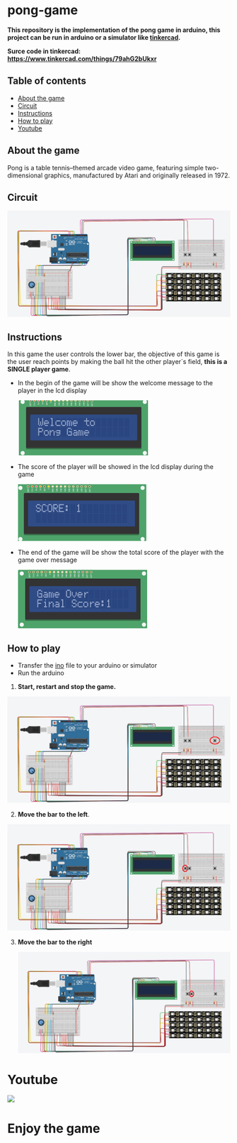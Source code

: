 # pong-game

**This repository is the implementation of the pong game in arduino, this project can be run in arduino or a simulator like [tinkercad](https://www.tinkercad.com/).**

**Surce code in tinkercad: https://www.tinkercad.com/things/79ahG2bUkxr**

<!-- TABLE OF CONTENTS -->
## Table of contents

* [About the game](#about-the-project)
* [Circuit](#circuit)
* [Instructions](#instructions)
* [How to play](#how-to-play)
* [Youtube](#youtube)

## About the game
Pong is a table tennis–themed arcade video game, featuring simple two-dimensional graphics, manufactured by Atari and originally released in 1972.

## Circuit
![image](images/circuit.png)

## Instructions
In this game the user controls the lower bar, the objective of this game is the user reach points by making the ball hit the other player`s field, **this is a SINGLE player game**.

* In the begin of the game will be show the welcome message to the player in the lcd display

    ![image](images/lcd_welcome.png)

* The score of the player will be showed in the lcd display during the game

    ![image](images/lcd_score.png)

* The end of the game will be show the total score of the player with the game over message

    ![image](images/lcd_game_over.png)


## How to play
* Transfer the [ino](https://github.com/henriquevital00/pong-game/blob/main/pong.ino) file to your arduino or simulator
* Run the arduino

1. **Start, restart and stop the game.**


![image](images/circuit_start.jpg)

2. **Move the bar to the left**.


![image](images/circuit_move_left.jpg)

3. **Move the bar to the right**


    ![image](images/circuit_move_right.jpg)

# Youtube
[![](http://img.youtube.com/vi/r8nnfVVRJBg/0.jpg)](http://www.youtube.com/watch?v=r8nnfVVRJBg "Pong game video")

# Enjoy the game

